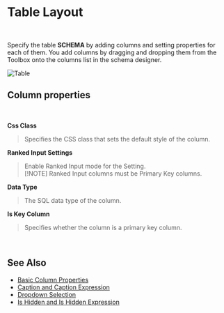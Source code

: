 # Table Layout
<br/>

Specify the table **SCHEMA** by adding columns and setting properties for each of them. You add columns by dragging and dropping them from the Toolbox onto the columns list in the schema designer. 
<br/>

![Table](https://profitbasedocs.blob.core.windows.net/images/tableschema.png)
<br/>


## Column properties
<br/>

**Css Class**  
>Specifies the CSS class that sets the default style of the column.

**Ranked Input Settings**  
>Enable Ranked Input mode for the Setting.  
> [!NOTE]
> Ranked Input columns must be Primary Key columns.

**Data Type**  
>The SQL data type of the column.

**Is Key Column** 
>Specifies whether the column is a primary key column.

<br/>

## See Also

* [Basic Column Properties](../worksheets/columnproperties/basiccolproperties.md)
* [Caption and Caption Expression](../worksheets/columnproperties/caption.md)
* [Dropdown Selection](../worksheets/columnproperties/dropdownselection.md)
* [Is Hidden and Is Hidden Expression](../worksheets/columnproperties/ishidden.md)